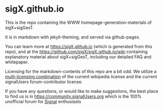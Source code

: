 # sigX.github.io

This is the repo containing the WWW homepage-generation-materials of sigX+sigGesT.  

It is in markdown with jekyll-theming, and served via github-pages.  

You can learn more at https://sigX.github.io (which is generated from this repo), and at the https://github.com/sigX/sigX.github.io/wiki containing explanatory material about sigX+sigGesT, including our detailed FAQ and whitepaper.  

Licensing for the markdown-contents of this repo are a bit odd.  We utilize a [multi-licensing combination](https://github.com/sigX/sigX.github.io/wiki/Home) of the current wikipedia license and the current signalUsers forum-contributor license.  

If you have any questions, or would like to make suggestions, the best place to find us is in https://community.signalUsers.org which is the 100% unofficial forum for [Signal](https://github.com/signalapp) enthusiasts 
